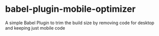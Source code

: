 # babel-plugin-mobile-optimizer
A simple Babel Plugin to trim the build size by removing code for desktop and keeping just mobile code
